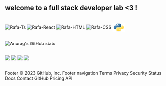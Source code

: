 ## welcome to a full stack developer lab <3 !

<div style="display: inline_block"><br>
  <img align="center" alt="Rafa-Ts" height="30" width="40" src="https://cdn.jsdelivr.net/gh/devicons/devicon/icons/dart/dart-plain-wordmark.svg">
  <img align="center" alt="Rafa-React" height="30" width="40" src="https://cdn.jsdelivr.net/gh/devicons/devicon/icons/flutter/flutter-original.svg">
  <img align="center" alt="Rafa-HTML" height="30" width="40" src="https://cdn.jsdelivr.net/gh/devicons/devicon/icons/csharp/csharp-original.svg">
  <img align="center" alt="Rafa-CSS" height="30" width="40" src="https://cdn.jsdelivr.net/gh/devicons/devicon/icons/dotnetcore/dotnetcore-original.svg"">
  <img align="center" alt="Rafa-Python" height="30" width="40" src="https://raw.githubusercontent.com/devicons/devicon/master/icons/python/python-original.svg">
  
</div>




##
 
![Anurag's GitHub stats](https://github-readme-stats.vercel.app/api?username=Kiwada&theme=github_dark&show_icons=true)


  









##

<div> 
  <a href="https://www.instagram.com/kaiofontenele_/" target="_blank"><img src="https://img.shields.io/badge/-Instagram-%23E4405F?style=for-the-badge&logo=instagram&logoColor=white" target="_blank"></a>
 <a href="https://twitter.com/kiwadakaio target="_blank"><img src="https://img.shields.io/badge/Twitter-1DA1F2?style=for-the-badge&logo=twitter&logoColor=white" target="_blank"></a> 
  <a href = "mamakaiofrep@gmail.com"><img src="https://img.shields.io/badge/-Gmail-%23333?style=for-the-badge&logo=gmail&logoColor=white" target="_blank"></a>
  <a href="https://www.linkedin.com/in/kaio-fontenele-139a151b1/" target="_blank"><img src="https://img.shields.io/badge/-LinkedIn-%230077B5?style=for-the-badge&logo=linkedin&logoColor=white" target="_blank"></a> 
  
  
  
##
  </div>



  
Footer
© 2023 GitHub, Inc.
Footer navigation
Terms
Privacy
Security
Status
Docs
Contact GitHub
Pricing
API
